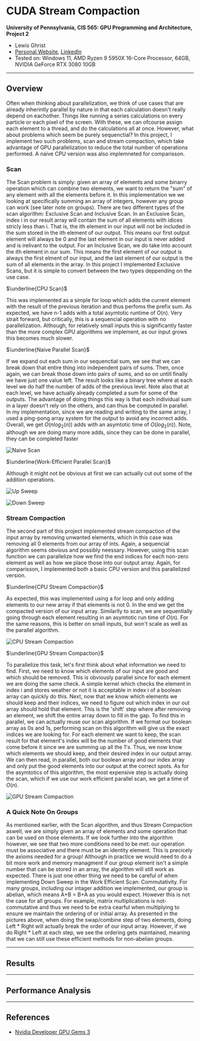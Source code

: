 CUDA Stream Compaction
======================

**University of Pennsylvania, CIS 565: GPU Programming and Architecture, Project 2**

* Lewis Ghrist  
* [Personal Website](https://siwel-cg.github.io/siwel.cg_websiteV1/index.html#home), [LinkedIn](https://www.linkedin.com/in/lewis-ghrist-4b1b3728b/)
* Tested on: Windows 11, AMD Ryzen 9 5950X 16-Core Processor, 64GB, NVIDIA GeForce RTX 3080 10GB

---

## Overview
Often when thinking about parallelization, we think of use cases that are already inherintly parallel by nature in that each calculation doesn't really depend on eachother. Things like running a series calculations on every particle or each pixel of the screen. With these, we can ofcourse assign each element to a thread, and do the calculations all at once. However, what about problems which seem be purely sequenctial? In this project, I implement two such problems, scan and stream compaction, which take advantage of GPU parallelization to reduce the total number of operations performed. A naive CPU version was also implemneted for comparisson.
### Scan
The Scan problem is simply: given an array of elements and some binarry operation which can combine two elements, we want to return the "sum" of any element with all the elements before it. In this implementation we we looking at specifically summing an array of integers, however any group can work (see later note on groups). There are two different types of the scan algorithm: Exclusive Scan and Inclusive Scan. In an Exclusive Scan, index i in our result array will contain the sum of all elements with idices stricly less than i. That is, the ith element in our input will not be included in the sum stored in the ith element of our output. This means our first output element will always be 0 and the last element in our input is never added and is irelivant to the output. For an Inclusive Scan, we do take into account the ith element in our sum. This means the first element of our output is always the first elment of our input, and the last element of our output is the sum of all elements in the array. In this project I implemented Exclusive Scans, but it is simple to convert between the two types deppending on the use case.

$\underline{CPU Scan}$

This was implemented as a simple for loop which adds the current element with the result of the previous iteration and thus perfoms the prefix sum. As expected, we have n-1 adds with a total asymtotic runtime of O(n). Very strait forward, but critically, this is a sequencial operation with no parallelization. Although, for relatively small inputs this is significantly faster than the more complex GPU algorithms we implement, as our input grows this becomes much slower. 

$\underline{Naive Parallel Scan}$

If we expand out each sum in our sequenctial sum, we see that we can break down that entire thing into independent pairs of sums. Then, once again, we can break those down into pairs of sums, and so on untill finally we have just one value left. The result looks like a binary tree where at each level we do half the number of adds of the previous level. Note also that at each level, we have actually already completed a sum for some of the outputs. The advantage of doing things this way is that each individual sum in a layer doesn't rely on the others, and can thus be computed in parallel. In my implementation, since we are reading and writing to the same array, I used a ping-pong array system for the output to avoid any incorrect adds. Overall, we get $O(nlog_2(n))$ adds with an asymtotic time of $O(log_2(n))$. Note, although we are doing many more adds, since they can be done in parallel, they can be completed faster 

![Naive Scan](img/NaiveScan_V1.png)

$\underline{Work-Efficient Parallel Scan}$

Although it might not be obvious at first we can actually cut out some of the addition operations.

![Up Sweep](img/UpSweeP_V1.png)

![Down Sweep](img/DownSweep_V1.png)

### Stream Compaction
The second part of this project implemented stream compaction of the input array by removing unwanted elements, which in this case was removing all 0 elements from our array of ints. Again, a sequencial algorithm seems obvious and possibly neessary. However, using this scan function we can parallelize how we find the end indices for each non-zero element as well as how we place those into our output array. Again, for comparisson, I implemented both a basic CPU version and this parallelized version.

$\underline{CPU Stream Compaction}$

As expected, this was implemented using a for loop and only adding elements to our new array if that elements is not 0. In the end we get the compacted version of our input array. Similarlly to scan, we are sequentially going through each element resulting in an asymtotic run time of $O(n)$. For the same reasons, this is better on small inputs, but won't scale as well as the parallel algorithm.

![CPU Stream Compaction](img/NaiveCompact_V1.png)

$\underline{GPU Stream Compaction}$

To parallelize this task, let's first think about what information we need to find. First, we need to know which elements of our input are good and which should be removed. This is obviously parallel since for each element we are doing the same check. A simple kernel which checks the element in index i and stores weather or not it is acceptable in index i of a boolean array can quickly do this. Next, now that we know which elements we should keep and their indices, we need to figure out which index in our out array should hold that element. This is the 'shift' step where after removing an element, we shift the entire array down to fill in the gap. To find this in parallel, we can actually reuse our scan algorithm. If we format our boolean array as 0s and 1s, performing scan on this algorithm will give us the exact indices we are looking for. For each element we want to keep, the scan result for that element's index will be the number of good elements that come before it since we are summing up all the 1's. Thus, we now know which elements we should keep, and their desired index in our output array. We can then read, in parallel, both our boolean array and our index array and only put the good elements into our output at the correct spots. As for the asymtotics of this algorithm, the most expensive step is actually doing the scan, which if we use our work efficient parallel scan, we get a time of $O(n)$. 

![GPU Stream Compaction](img/ParallelCompact_V1.png)

### A Quick Note On Groups
As mentioned earlier, with the Scan algorithm, and thus Stream Compaction aswell, we are simply given an array of elements and some operation that can be used on those elements. If we look further into the algorithm however, we see that two more conditions need to be met: our operation must be associative and there must be an identity element. This is precicely the axioms needed for a group! Although in practice we would need to do a bit more work and memory managment if our group element isn't a simple number that can be stored in an array, the algorithm will still work as expected. There is just one other thing we need to be careful of when implementing Down Sweep in the Work Efficient Scan: Commutativity. For many groups, including our intager addition we implemented, our group is abelian, which means A+B = B+A as you would expect. However this is not the case for all groups. For example, matrix multiplications is not-commutative and thus we need to be extra cearful when multiplying to ensure we maintain the ordering of or initial array. As presented in the pictures above, when doing the swap/combine step of two elements, doing Left * Right will actually break the order of our input array. However, if we do Right * Left at each step, we see the ordering gets maintained, meaning that we can still use these efficient methods for non-abelian groups. 

---
## Results

--- 

## Performance Analysis

---
## References
- [Nvidia Developer GPU Gems 3 ](https://developer.nvidia.com/gpugems/gpugems3/part-vi-gpu-computing/chapter-39-parallel-prefix-sum-scan-cuda)